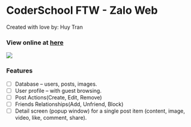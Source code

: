 # CoderSchool FTW - Zalo Web

Created with love by: Huy Tran

### View online at [here](https://determined-turing-e577a7.netlify.com/#)
![](img/deloyment.png)

### Features

- [ ] Database – users, posts, images.  
- [ ] User profile – with guest browsing.  
- [ ] Post Actions(Create, Edit, Remove)  
- [ ] Friends Relationships(Add, Unfriend, Block)  
- [ ] Detail screen (popup window) for a single post item (content, image, video, like, comment, share).  